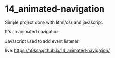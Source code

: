 # 14_animated-navigation

Simple project done with html/css and javascript.

It's an animated navigation.

Javascript used to add event listener.

live: https://n0ksa.github.io/14_animated-navigation/
